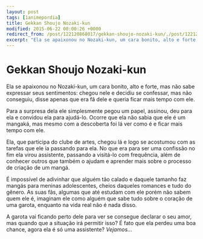 ```yaml
---
layout: post
tags: [1animepordia]
title: Gekkan Shoujo Nozaki-kun
modified: 2015-06-22 00:00:26 +0000
redirect_from: /post/122120868017/gekkan-shoujo-nozaki-kun/,/post/122120868017/
excerpt: "Ela se apaixonou no Nozaki-kun, um cara bonito, alto e forte, mas não sabe expressar seus sentimentos: chegou nele e decidiu se confessar, mas não conseguiu, disse apenas que era fã dele e queria ficar mais tempo com ele.<br>"
---
```


Gekkan Shoujo Nozaki-kun
========================

Ela se apaixonou no Nozaki-kun, um cara bonito, alto e forte, mas não
sabe expressar seus sentimentos: chegou nele e decidiu se confessar, mas
não conseguiu, disse apenas que era fã dele e queria ficar mais tempo
com ele.

Para a surpresa dela ele simplesmente pegou um papel, assinou, deu para
ela e convidou ela para ajudá-lo. Ocorre que ela não sabia que ele é um
mangaká, mas mesmo com a descoberta foi lá ver como é e ficar mais tempo
com ele.

Ela, que participa do clube de artes, chegou lá e logo se acostumou com
as tarefas que ele ia passando para ela. No que era para ser uma
confissão no fim ela virou assistente, passando a visitá-lo com
frequência, além de conhecer outros que também o ajudam e aprender mais
sobre o processo de criação de um mangá.

É impossível de adivinhar que alguém tão calado e daquele tamanho faz
mangás para meninas adolescentes, cheios daqueles romances e tudo do
gênero. As suas fãs, algumas que até estudam com ele porém não sabem
quem ele é, imaginam ele como alguém que sabe tudo sobre o coração de
uma garota, enquanto na vida real não é nada disso.

A garota vai ficando perto dele para ver se consegue declarar o seu
amor, mas quando que a situação irá permitir isso? É fato que ela perdeu
uma boa chance, agora ela é só uma assistente? *Vejamos…*


